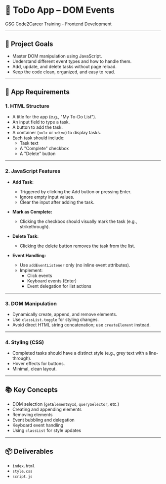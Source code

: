 # 📝 ToDo App – DOM Events  
GSG Code2Career Training - Frontend Development

---

## 🎯 Project Goals
- Master DOM manipulation using JavaScript.
- Understand different event types and how to handle them.
- Add, update, and delete tasks without page reload.
- Keep the code clean, organized, and easy to read.

---

## 📌 App Requirements

### 1. HTML Structure
- A title for the app (e.g., "My To-Do List").
- An input field to type a task.
- A button to add the task.
- A container (`<ul>` or `<div>`) to display tasks.
- Each task should include:
  - Task text
  - A "Complete" checkbox
  - A "Delete" button

---

### 2. JavaScript Features
- **Add Task:**
  - Triggered by clicking the Add button or pressing Enter.
  - Ignore empty input values.
  - Clear the input after adding the task.
  
- **Mark as Complete:**
  - Clicking the checkbox should visually mark the task (e.g., strikethrough).
  
- **Delete Task:**
  - Clicking the delete button removes the task from the list.
  
- **Event Handling:**
  - Use `addEventListener` only (no inline event attributes).
  - Implement:
    - Click events
    - Keyboard events (Enter)
    - Event delegation for list actions

---

### 3. DOM Manipulation
- Dynamically create, append, and remove elements.
- Use `classList.toggle` for styling changes.
- Avoid direct HTML string concatenation; use `createElement` instead.

---

### 4. Styling (CSS)
- Completed tasks should have a distinct style (e.g., grey text with a line-through).
- Hover effects for buttons.
- Minimal, clean layout.

---

## 📚 Key Concepts
- DOM selection (`getElementById`, `querySelector`, etc.)
- Creating and appending elements
- Removing elements
- Event bubbling and delegation
- Keyboard event handling
- Using `classList` for style updates

---

## 📦 Deliverables
- `index.html`
- `style.css`
- `script.js`

